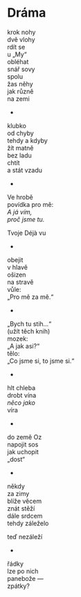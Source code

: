 Dráma
=====

krok nohy  
dvě vlohy  
rdít se  
u „My“  
obléhat  
snář sovy  
spolu  
žas něhy  
jak různě  
na zemi

*

klubko  
od chyby  
tehdy a kdyby  
žít matně  
bez ladu  
chtít  
a stát vzadu

*

Ve hrobě  
povídka pro mě:  
*A já vím,  
proč jsme tu.*

Tvoje Déjà vu

*

obejit  
v hlavě  
ošizen  
na stravě  
vůle:  
„Pro mě za mě.“

*

„Bych tu stih...“  
(užít těch knih)  
mozek:  
„A jak asi?“  
tělo:  
„Co jsme si, to jsme si.“

*

hlt chleba  
drobt vína  
*něco jako*  
víra

*

do země Oz  
napojit sos  
jak uchopit  
„dost“

*

někdy  
za zimy  
blíže věcem  
znát stěží  
dále srdcem  
tehdy záleželo

teď nezáleží

*

řádky  
lze po nich  
panebože —  
zpátky?


